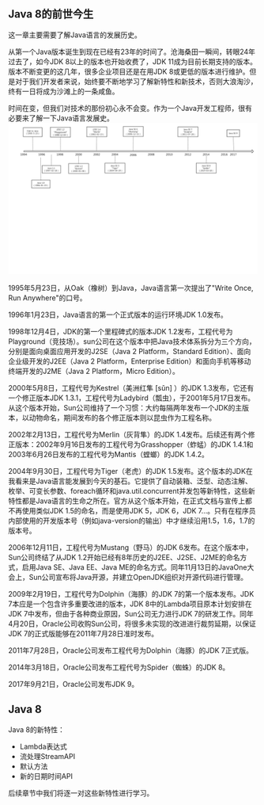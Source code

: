 ## Java 8的前世今生
这一章主要需要了解Java语言的发展历史。

从第一个Java版本诞生到现在已经有23年的时间了。沧海桑田一瞬间，转眼24年过去了，如今JDK 8以上的版本也开始收费了，JDK 11成为目前长期支持的版本。版本不断变更的这几年，很多企业项目还是在用JDK 8或更低的版本进行维护。但是对于我们开发者来说，始终要不断地学习了解新特性和新技术，否则大浪淘沙，终有一日将成为沙滩上的一条咸鱼。

时间在变，但我们对技术的那份初心永不会变。作为一个Java开发工程师，很有必要来了解一下Java语言发展史。
![Java发展史](../assets/1-JavaTimeline.png)

1995年5月23日，从Oak（橡树）到Java，Java语言第一次提出了"Write Once, Run Anywhere"的口号。

1996年1月23日，Java语言的第一个正式版本的运行环境JDK 1.0发布。

1998年12月4日，JDK的第一个里程碑式的版本JDK 1.2发布，工程代号为Playground（竞技场）。sun公司在这个版本中把Java技术体系拆分为三个方向，分别是面向桌面应用开发的J2SE（Java 2 Platform，Standard Edition）、面向企业级开发的J2EE（Java 2 Platform，Enterprise Edition）和面向手机等移动终端开发的J2ME（Java 2 Platform，Micro Edition）。

2000年5月8日，工程代号为Kestrel（美洲红隼 [sǔn] ）的JDK 1.3发布，它还有一个修正版本JDK 1.3.1，工程代号为Ladybird（瓢虫），于2001年5月17日发布。从这个版本开始，Sun公司维持了一个习惯：大约每隔两年发布一个JDK的主版本，以动物命名，期间发布的各个修正版本则以昆虫作为工程名称。

2002年2月13日，工程代号为Merlin（灰背隼）的JDK 1.4发布。后续还有两个修正版本：2002年9月16日发布的工程代号为Grasshopper（蚱蜢）的JDK 1.4.1和2003年6月26日发布的工程代号为Mantis（螳螂）的JDK 1.4.2。

2004年9月30日，工程代号为Tiger（老虎）的JDK 1.5发布。这个版本的JDK在我看来是Java语言能发展到今天的基石。它提供了自动装箱、泛型、动态注解、枚举、可变长参数、foreach循环和java.util.concurrent并发包等新特性，这些新特性都是Java语言的生命之所在。官方从这个版本开始，在正式文档与宣传上都不再使用类似JDK 1.5的命名，而是使用JDK 5，JDK 6，JDK 7...。只有在程序员内部使用的开发版本号（例如java-version的输出）中才继续沿用1.5，1.6，1.7的版本号。

2006年12月11日，工程代号为Mustang（野马）的JDK 6发布。在这个版本中，Sun公司终结了从JDK 1.2开始已经有8年历史的J2EE、J2SE、J2ME的命名方式，启用Java SE、Java EE、Java ME的命名方式。同年11月13日的JavaOne大会上，Sun公司宣布将Java开源，并建立OpenJDK组织对开源代码进行管理。

2009年2月19日，工程代号为Dolphin（海豚）的JDK 7的第一个版本发布。JDK 7本应是一个包含许多重要改进的版本，JDK 8中的Lambda项目原本计划安排在JDK 7中发布，但由于各种商业原因，Sun公司无力进行JDK 7的研发工作。同年4月20日，Oracle公司收购Sun公司，将很多未实现的改进进行裁剪延期，以保证JDK 7的正式版能够在2011年7月28日准时发布。

2011年7月28日，Oracle公司发布工程代号为Dolphin（海豚）的JDK 7正式版。

2014年3月18日，Oracle公司发布工程代号为Spider（蜘蛛）的JDK 8。

2017年9月21日，Oracle公司发布JDK 9。

## Java 8
Java 8的新特性：
- Lambda表达式
- 流处理StreamAPI
- 默认方法
- 新的日期时间API

后续章节中我们将逐一对这些新特性进行学习。
